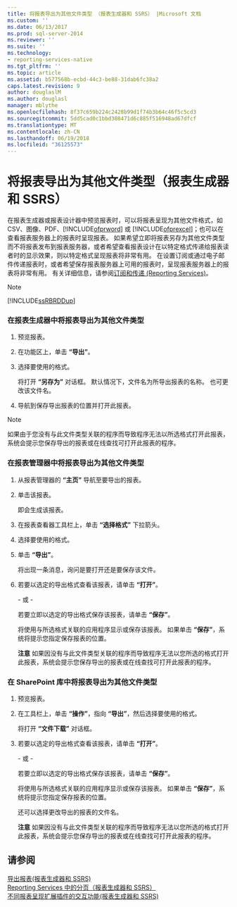 ```yaml
---
title: 将报表导出为其他文件类型 （报表生成器和 SSRS） |Microsoft 文档
ms.custom: ''
ms.date: 06/13/2017
ms.prod: sql-server-2014
ms.reviewer: ''
ms.suite: ''
ms.technology:
- reporting-services-native
ms.tgt_pltfrm: ''
ms.topic: article
ms.assetid: b577568b-ecbd-44c3-be88-31dab6fc38a2
caps.latest.revision: 9
author: douglaslM
ms.author: douglasl
manager: mblythe
ms.openlocfilehash: 8f37c659b224c2428b99d1f74b3b64c46f5c5cd3
ms.sourcegitcommit: 5dd5cad0c1bbd308471d6c885f516948ad67dfcf
ms.translationtype: MT
ms.contentlocale: zh-CN
ms.lasthandoff: 06/19/2018
ms.locfileid: "36125573"
---
```

# <a name="export-a-report-as-another-file-type-report-builder-and-ssrs"></a>将报表导出为其他文件类型（报表生成器和 SSRS）
  在报表生成器或报表设计器中预览报表时，可以将报表呈现为其他文件格式，如 CSV、图像、PDF、[!INCLUDE[ofprword](../includes/ofprword-md.md)] 或 [!INCLUDE[ofprexcel](../includes/ofprexcel-md.md)]；也可以在查看报表服务器上的报表时呈现报表。 如果希望立即将报表另存为其他文件类型而不将报表发布到报表服务器，或者希望查看报表设计在以特定格式传递给报表读者时的显示效果，则以特定格式呈现报表将非常有用。 在设置订阅或通过电子邮件传递报表时，或者希望保存报表服务器上可用的报表时，呈现报表服务器上的报表将非常有用。 有关详细信息，请参阅[订阅和传递 (Reporting Services)](subscriptions/subscriptions-and-delivery-reporting-services.md)。  
  
> [!NOTE]  
>  [!INCLUDE[ssRBRDDup](../includes/ssrbrddup-md.md)]  
  
### <a name="to-export-a-report-as-another-file-type-in-report-builder"></a>在报表生成器中将报表导出为其他文件类型  
  
1.  预览报表。  
  
2.  在功能区上，单击 **“导出”**。  
  
3.  选择要使用的格式。  
  
     将打开 **“另存为”** 对话框。 默认情况下，文件名为所导出报表的名称。 也可更改该文件名。  
  
4.  导航到保存导出报表的位置并打开此报表。  
  
> [!NOTE]  
>  如果由于您没有与此文件类型关联的程序而导致程序无法以所选格式打开此报表，系统会提示您保存导出的报表或在线查找可打开此报表的程序。  
  
### <a name="to-export-a-report-as-another-file-type-in-report-manager"></a>在报表管理器中将报表导出为其他文件类型  
  
1.  从报表管理器的 **“主页”** 导航至要导出的报表。  
  
2.  单击该报表。  
  
     即会生成该报表。  
  
3.  在报表查看器工具栏上，单击 **“选择格式”** 下拉箭头。  
  
4.  选择要使用的格式。  
  
5.  单击 **“导出”**。  
  
     将出现一条消息，询问是要打开还是要保存该文件。  
  
6.  若要以选定的导出格式查看该报表，请单击 **“打开”**。  
  
     \- 或 -  
  
     若要立即以选定的导出格式保存该报表，请单击 **“保存”**。  
  
     将使用与所选格式关联的应用程序显示或保存该报表。 如果单击 **“保存”**，系统将提示您指定保存报表的位置。  
  
     **注意** 如果因没有与此文件类型关联的程序而导致程序无法以您所选的格式打开此报表，系统会提示您保存导出的报表或在线查找可打开此报表的程序。  
  
### <a name="to-export-a-report-as-another-file-type-in-a-sharepoint-library"></a>在 SharePoint 库中将报表导出为其他文件类型  
  
1.  预览报表。  
  
2.  在工具栏上，单击 **“操作”**，指向 **“导出”**，然后选择要使用的格式。  
  
     将打开 **“文件下载”** 对话框。  
  
3.  若要以选定的导出格式查看该报表，请单击 **“打开”**。  
  
     \- 或 -  
  
     若要立即以选定的导出格式保存该报表，请单击 **“保存”**。  
  
     将使用与所选格式关联的应用程序显示或保存该报表。 如果单击 **“保存”**，系统将提示您指定保存报表的位置。  
  
     还可以选择更改导出的报表的文件名。  
  
     **注意** 如果因没有与此文件类型关联的程序而导致程序无法以您所选的格式打开此报表，系统会提示您保存导出的报表或在线查找可打开此报表的程序。  
  
## <a name="see-also"></a>请参阅  
 [导出报表&#40;报表生成器和 SSRS&#41;](report-builder/export-reports-report-builder-and-ssrs.md)   
 [Reporting Services 中的分页（报表生成器和 SSRS）](report-design/pagination-in-reporting-services-report-builder-and-ssrs.md)   
 [不同报表呈现扩展插件的交互功能&#40;报表生成器和 SSRS&#41;](report-builder/interactive-functionality-different-report-rendering-extensions.md)  
  
  